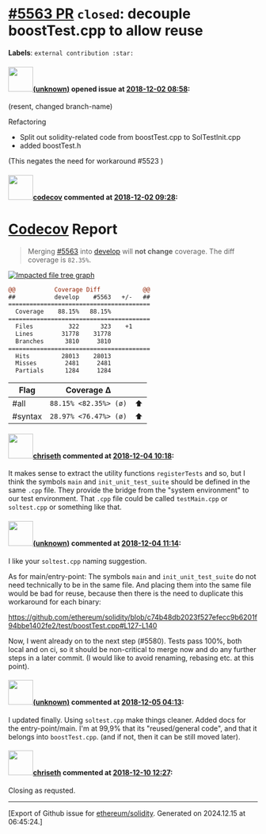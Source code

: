 # [\#5563 PR](https://github.com/ethereum/solidity/pull/5563) `closed`: decouple boostTest.cpp to allow reuse
**Labels**: `external contribution :star:`


#### <img src="(unknown)" width="50">[(unknown)]((unknown)) opened issue at [2018-12-02 08:58](https://github.com/ethereum/solidity/pull/5563):

(resent, changed branch-name)

Refactoring

* Split out solidity-related code from boostTest.cpp to SolTestInit.cpp
* added boostTest.h

(This negates the need for workaround #5523 )

#### <img src="https://avatars.githubusercontent.com/in/254?v=4" width="50">[codecov](https://github.com/apps/codecov) commented at [2018-12-02 09:28](https://github.com/ethereum/solidity/pull/5563#issuecomment-443493663):

# [Codecov](https://codecov.io/gh/ethereum/solidity/pull/5563?src=pr&el=h1) Report
> Merging [#5563](https://codecov.io/gh/ethereum/solidity/pull/5563?src=pr&el=desc) into [develop](https://codecov.io/gh/ethereum/solidity/commit/8b38cf3ed43d17a7d80a45237f1ec5b538af55b3?src=pr&el=desc) will **not change** coverage.
> The diff coverage is `82.35%`.

[![Impacted file tree graph](https://codecov.io/gh/ethereum/solidity/pull/5563/graphs/tree.svg?width=650&token=87PGzVEwU0&height=150&src=pr)](https://codecov.io/gh/ethereum/solidity/pull/5563?src=pr&el=tree)

```diff
@@           Coverage Diff            @@
##           develop    #5563   +/-   ##
========================================
  Coverage    88.15%   88.15%           
========================================
  Files          322      323    +1     
  Lines        31778    31778           
  Branches      3810     3810           
========================================
  Hits         28013    28013           
  Misses        2481     2481           
  Partials      1284     1284
```

| Flag | Coverage Δ | |
|---|---|---|
| #all | `88.15% <82.35%> (ø)` | :arrow_up: |
| #syntax | `28.97% <76.47%> (ø)` | :arrow_up: |

#### <img src="https://avatars.githubusercontent.com/u/9073706?v=4" width="50">[chriseth](https://github.com/chriseth) commented at [2018-12-04 10:18](https://github.com/ethereum/solidity/pull/5563#issuecomment-444047731):

It makes sense to extract the utility functions `registerTests` and so, but I think the symbols `main` and `init_unit_test_suite` should be defined in the same `.cpp` file. They provide the bridge from the "system environment" to our test environment. That `.cpp` file could be called `testMain.cpp` or `soltest.cpp` or something like that.

#### <img src="(unknown)" width="50">[(unknown)]((unknown)) commented at [2018-12-04 11:14](https://github.com/ethereum/solidity/pull/5563#issuecomment-444064347):

I like your `soltest.cpp` naming suggestion.

As for main/entry-point: The symbols `main` and `init_unit_test_suite` do not need technically to be in the same file. And placing them into the same file would be bad for reuse, because then there is the need to duplicate this workaround for each binary:

https://github.com/ethereum/solidity/blob/c74b48db2023f527efecc9b6201f94bbe1402fe2/test/boostTest.cpp#L127-L140

Now, I went already on to the next step (#5580). Tests pass 100%, both local and on ci, so it should be non-critical to merge now and do any further steps in a later commit. (I would like to avoid renaming, rebasing etc. at this point).

#### <img src="(unknown)" width="50">[(unknown)]((unknown)) commented at [2018-12-05 04:13](https://github.com/ethereum/solidity/pull/5563#issuecomment-444352553):

I updated finally. Using `soltest.cpp` make things cleaner. Added docs for the entry-point/main. I'm at 99,9% that its "reused/general code", and that it belongs into `boostTest.cpp`. (and if not, then it can be still moved later).

#### <img src="https://avatars.githubusercontent.com/u/9073706?v=4" width="50">[chriseth](https://github.com/chriseth) commented at [2018-12-10 12:27](https://github.com/ethereum/solidity/pull/5563#issuecomment-445798419):

Closing as requsted.


-------------------------------------------------------------------------------



[Export of Github issue for [ethereum/solidity](https://github.com/ethereum/solidity). Generated on 2024.12.15 at 06:45:24.]
